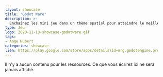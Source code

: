 ```yaml
---
layout: showcase
title: "Godot Ware"
description: >-
  Enchaînez les mini jeu dans un thème spatial pour atteindre le meilleur score.
type: Jeu
logo: 2020-11-10-showcase-godotware.gif
tags:
- Ange Hubert 
categories: showcase
lien: https://play.google.com/store/apps/details?id=org.godotengine.projetphonegodot
---
```


Il n'y a aucun contenu pour les ressources.
Ce que vous écrirez ici ne sera jamais affiché.
